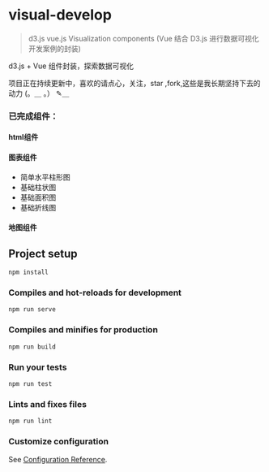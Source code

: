 # visual-develop

> d3.js vue.js Visualization components  (Vue 结合 D3.js 进行数据可视化开发案例的封装)

d3.js + Vue 组件封装，探索数据可视化

项目正在持续更新中，喜欢的请点心，关注，star ,fork,这些是我长期坚持下去的动力 (。＿ 。） ✎＿

### 已完成组件：

#### html组件

#### 图表组件

- 简单水平柱形图
- 基础柱状图
- 基础面积图
- 基础折线图

#### 地图组件

## Project setup
```
npm install
```

### Compiles and hot-reloads for development
```
npm run serve
```

### Compiles and minifies for production
```
npm run build
```

### Run your tests
```
npm run test
```

### Lints and fixes files
```
npm run lint
```

### Customize configuration
See [Configuration Reference](https://cli.vuejs.org/config/).
